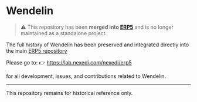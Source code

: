 # Wendelin

> :warning:️ This repository has been **merged into [ERP5](https://lab.nexedi.com/nexedi/erp5)** and is no longer maintained as a standalone project.

The full history of Wendelin has been preserved and integrated directly into the main [ERP5 repository](https://lab.nexedi.com/nexedi/erp5)

Please go to: :point_right: https://lab.nexedi.com/nexedi/erp5

for all development, issues, and contributions related to Wendelin.

---

This repository remains for historical reference only.